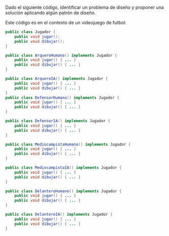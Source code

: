 Dado el siguiente código, identificar un problema de diseño y proponer una solución aplicando algún patrón de diseño.

Este código es en el contexto de un videojuego de futbol:

```java
public class Jugador {
    public void jugar();
    public void dibujar();
}

public class ArqueroHumano() implements Jugador {
    public void jugar() { ... }
    public void dibujar() { ... }
}

public class ArqueroIA() implements Jugador {
    public void jugar() { ... }
    public void dibujar() { ... }
}
public class DefensorHumano() implements Jugador {
    public void jugar() { ... }
    public void dibujar() { ... }
}

public class DefensorIA() implements Jugador {
    public void jugar() { ... }
    public void dibujar() { ... }
}

public class MediocampistaHumano() implements Jugador {
    public void jugar() { ... }
    public void dibujar() { ... }
}

public class MediocampistaIA() implements Jugador {
    public void jugar() { ... }
    public void dibujar() { ... }
}

public class DelanteroHumano() implements Jugador {
    public void jugar() { ... }
    public void dibujar() { ... }
}

public class DelanteroIA() implements Jugador {
    public void jugar() { ... }
    public void dibujar() { ... }
}
```
